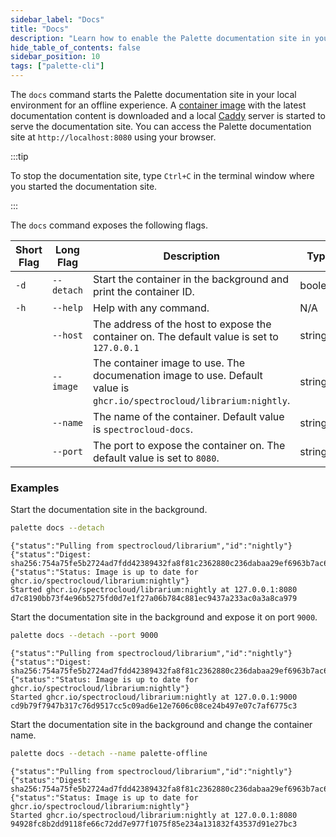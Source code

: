 ```yaml
---
sidebar_label: "Docs"
title: "Docs"
description: "Learn how to enable the Palette documentation site in your local environment for an offline experience."
hide_table_of_contents: false
sidebar_position: 10
tags: ["palette-cli"]
---
```


The `docs` command starts the Palette documentation site in your local environment for an offline experience. A [container image](https://github.com/spectrocloud/librarium/pkgs/container/librarium) with the latest documentation content is downloaded and a local [Caddy](https://caddyserver.com/) server is started to serve the documentation site. You can access the Palette documentation site at `http://localhost:8080` using your browser.

:::tip

To stop the documentation site, type `Ctrl+C` in the terminal window where you started the documentation site.

:::


The `docs` command exposes the following flags.

| Short Flag | Long Flag              | Description                                                              | Type    |
|------------|------------------------|--------------------------------------------------------------------------|---------|
| `-d`       | `--detach`             |  Start the container in the background and print the container ID.       | boolean  |
| `-h`       | `--help`               |  Help with any command.                                                  | N/A     |
|       | `--host`              |  The address of the host to expose the container on. The default value is set to `127.0.0.1`                                           | string  |
|  | `--image` | The container image to use. The documenation image to use. Default value is `ghcr.io/spectrocloud/librarium:nightly`. | string |
| | `--name` | The name of the container. Default value is `spectrocloud-docs`. | string |
|        | `--port`               |  The port to expose the container on. The default value is set to `8080`. | string  |


### Examples

Start the documentation site in the background.

```bash
palette docs --detach
```

```shell hideClipboard
{"status":"Pulling from spectrocloud/librarium","id":"nightly"}
{"status":"Digest: sha256:754a75fe5b2724ad7fdd42389432fa8f81c2362880c236dabaa29ef6963b7ac6"}
{"status":"Status: Image is up to date for ghcr.io/spectrocloud/librarium:nightly"}
Started ghcr.io/spectrocloud/librarium:nightly at 127.0.0.1:8080
d7c8190bb73f4e96b5275fd0d7e1f27a06b784c881ec9437a233ac0a3a8ca979
```

Start the documentation site in the background and expose it on port `9000`.

```bash
palette docs --detach --port 9000
```

```shell {4} hideClipboard
{"status":"Pulling from spectrocloud/librarium","id":"nightly"}
{"status":"Digest: sha256:754a75fe5b2724ad7fdd42389432fa8f81c2362880c236dabaa29ef6963b7ac6"}
{"status":"Status: Image is up to date for ghcr.io/spectrocloud/librarium:nightly"}
Started ghcr.io/spectrocloud/librarium:nightly at 127.0.0.1:9000
cd9b79f7947b317c76d9517cc5c09ad6e12e7606c08ce24b497e07c7af6775c3
```

Start the documentation site in the background and change the container name.

```bash
palette docs --detach --name palette-offline
```

```shell hideClipboard
{"status":"Pulling from spectrocloud/librarium","id":"nightly"}
{"status":"Digest: sha256:754a75fe5b2724ad7fdd42389432fa8f81c2362880c236dabaa29ef6963b7ac6"}
{"status":"Status: Image is up to date for ghcr.io/spectrocloud/librarium:nightly"}
Started ghcr.io/spectrocloud/librarium:nightly at 127.0.0.1:8080
94928fc8b2dd9118fe66c72dd7e977f1075f85e234a131832f43537d91e27bc3
```
